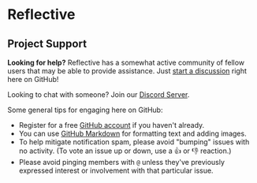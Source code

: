 # Reflective

## Project Support

**Looking for help?** Reflective has a somewhat active community of fellow users that may be able to provide assistance.
Just [start a discussion](https://github.com/AzorianSolutions/reflective/discussions/new) right here on GitHub!

Looking to chat with someone? Join our [Discord Server](https://discord.azorian.solutions).

Some general tips for engaging here on GitHub:

* Register for a free [GitHub account](https://github.com/signup) if you haven't already.
* You can use [GitHub Markdown](https://docs.github.com/en/get-started/writing-on-github/getting-started-with-writing-and-formatting-on-github/basic-writing-and-formatting-syntax) for formatting text and adding images.
* To help mitigate notification spam, please avoid "bumping" issues with no activity. (To vote an issue up or down, use a :thumbsup: or :thumbsdown: reaction.)
* Please avoid pinging members with `@` unless they've previously expressed interest or involvement with that particular issue.
